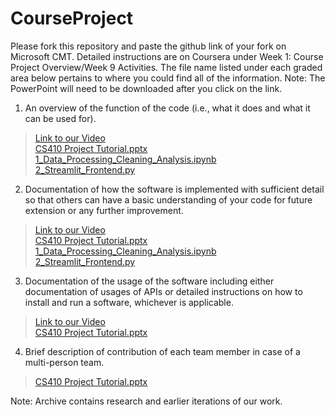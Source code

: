 # CourseProject

Please fork this repository and paste the github link of your fork on Microsoft CMT. Detailed instructions are on Coursera under Week 1: Course Project Overview/Week 9 Activities.  The file name listed under each graded area below pertains to where you could find all of the information.  Note: The PowerPoint will need to be downloaded after you click on the link.

1) An overview of the function of the code (i.e., what it does and what it can be used for). 

>[Link to our Video](https://uofi.box.com/s/k577hdejew39sjz6chte2ltol40ui7f6)<br/>
>[CS410 Project Tutorial.pptx](https://github.com/jarosales1029/CourseProject_CS410_Meep_Meep/blob/main/CS410%20Project%20Tutorial.pptx) <br/>
>[1_Data_Processing_Cleaning_Analysis.ipynb](1_Data_Processing_Cleaning_Analysis.ipynb) <br/>
>[2_Streamlit_Frontend.py](2_Streamlit_Frontend.py) <br/>

2) Documentation of how the software is implemented with sufficient detail so that others can have a basic understanding of your code for future extension or any further improvement.

>[Link to our Video](https://uofi.box.com/s/k577hdejew39sjz6chte2ltol40ui7f6)<br/>
>[CS410 Project Tutorial.pptx](https://github.com/jarosales1029/CourseProject_CS410_Meep_Meep/blob/main/CS410%20Project%20Tutorial.pptx) <br/>
>[1_Data_Processing_Cleaning_Analysis.ipynb](1_Data_Processing_Cleaning_Analysis.ipynb) <br/>
>[2_Streamlit_Frontend.py](2_Streamlit_Frontend.py) <br/>

3) Documentation of the usage of the software including either documentation of usages of APIs or detailed instructions on how to install and run a software, whichever is applicable.

>[Link to our Video](https://uofi.box.com/s/k577hdejew39sjz6chte2ltol40ui7f6)<br/>
>[CS410 Project Tutorial.pptx](https://github.com/jarosales1029/CourseProject_CS410_Meep_Meep/blob/main/CS410%20Project%20Tutorial.pptx) <br/>

4) Brief description of contribution of each team member in case of a multi-person team.

>[CS410 Project Tutorial.pptx](https://github.com/jarosales1029/CourseProject_CS410_Meep_Meep/blob/main/CS410%20Project%20Tutorial.pptx) <br/>

Note: Archive contains research and earlier iterations of our work.
